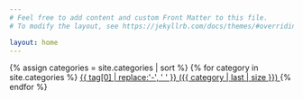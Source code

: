 ```yaml
---
# Feel free to add content and custom Front Matter to this file.
# To modify the layout, see https://jekyllrb.com/docs/themes/#overriding-theme-defaults

layout: home
---
```


{% assign categories = site.categories | sort %}
{% for category in site.categories %}
 <span class="site-tag">
    <a href="/category/{{ category | first | slugify }}/"
        style="font-size: {{ category | last | size  |  times: 4 | plus: 80  }}%">
            {{ tag[0] | replace:'-', ' ' }} ({{ category | last | size }})
    </a>
</span>
{% endfor %}